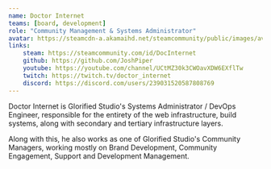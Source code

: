 ```yaml
---
name: Doctor Internet
teams: [board, development]
role: "Community Management & Systems Administrator"
avatar: https://steamcdn-a.akamaihd.net/steamcommunity/public/images/avatars/3b/3b0eae51e17a60e34b920b25290eb32c197efc9c_full.jpg
links:
    steam: https://steamcommunity.com/id/DocInternet
    github: https://github.com/JoshPiper
    youtube: https://youtube.com/channel/UCtMZ30k3CWOavXDW6EXflTw
    twitch: https://twitch.tv/doctor_internet
    discord: https://discord.com/users/239031520587808769
---
```

Doctor Internet is Glorified Studio's Systems Administrator / DevOps Engineer, responsible for the entirety of the web infrastructure, build systems, along with secondary and tertiary infrastructure layers.

Along with this, he also works as one of Glorified Studio's Community Managers, working mostly on Brand Development, Community Engagement, Support and Development Management.
